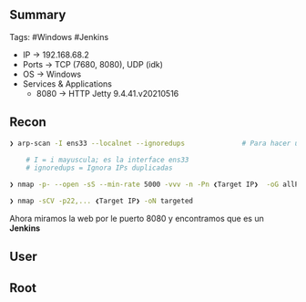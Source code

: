 ## Summary

Tags: #Windows #Jenkins 

- IP -> 192.168.68.2
- Ports -> TCP (7680, 8080), UDP (idk)
- OS ->  Windows
- Services & Applications
    - 8080 -> HTTP Jetty 9.4.41.v20210516


## Recon

```bash
❯ arp-scan -I ens33 --localnet --ignoredups              # Para hacer un escaneo de la red 

	# I = i mayuscula; es la interface ens33
	# ignoredups = Ignora IPs duplicadas 
```

```bash 
❯ nmap -p- --open -sS --min-rate 5000 -vvv -n -Pn ❮Target IP❯  -oG allPorts
```

```bash
❯ nmap -sCV -p22,... ❮Target IP❯ -oN targeted
```

Ahora miramos la web por le puerto 8080 y encontramos que es un **Jenkins** 



## User


## Root
